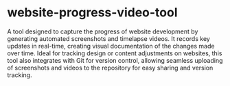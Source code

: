 # website-progress-video-tool

A tool designed to capture the progress of website development by generating automated screenshots and timelapse videos. It records key updates in real-time, creating visual documentation of the changes made over time. Ideal for tracking design or content adjustments on websites, this tool also integrates with Git for version control, allowing seamless uploading of screenshots and videos to the repository for easy sharing and version tracking.
